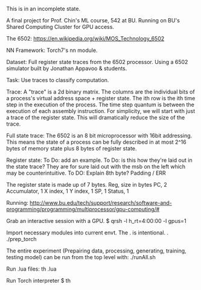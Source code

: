This is in an incomplete state. 

A final project for Prof. Chin's ML course, 542 at BU. Running 
on BU's Shared Computing Cluster for GPU access. 

The 6502:
https://en.wikipedia.org/wiki/MOS_Technology_6502

NN Framework: 
Torch7's nn module. 

Dataset:
Full register state traces from the 6502 processor. Using a 
6502 simulator built by Jonathan Appavoo & students. 

Task: 
Use traces to classify computation. 

Trace:
A "trace" is a 2d binary matrix. The columns are the individual bits of a process's virtual address space + register state. The ith row is the ith time step in the execution of the process. The time step quantum is between the execution of each assembly instruction. For simplicity, we will start with just a trace of the register state. This will dramatically reduce the size of the trace.

Full state trace:
The 6502 is an 8 bit microprocessor with 16bit addressing. This means the state of a process can be fully described in at most 2^16 bytes of memory state plus 8 bytes of register state.

Register state:
To Do: add an example. 
To Do: is this how they're laid out in the state trace? They are for sure laid out with the msb on the left which may be counterintuitive.
To DO: Explain 8th byte? Padding / ERR

The register state is made up of 7 bytes. 
Reg,	     size in bytes
PC,	     2
Accumulator, 1
X index,     1
Y index,     1
SP,	     1
Status,	     1



Running:
http://www.bu.edu/tech/support/research/software-and-programming/programming/multiprocessor/gpu-computing/#

Grab an interactive session with a GPU.
$ qrsh -l h_rt=4:00:00 -l gpus=1

Import necessary modules into current envt. The . is intentional.
. ./prep_torch

The entire experiment (Prepairing data, processing, generating, training, testing model) can be run from the top level with:
./runAll.sh


Run .lua files:
th <filename>.lua

Run Torch interpreter
$ th
